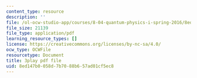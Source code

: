 ```yaml
---
content_type: resource
description: ''
file: /ol-ocw-studio-app/courses/8-04-quantum-physics-i-spring-2016/8ed147b0058d7b7088b657ad01cf5ec8_GyukKStk6Ls.pdf
file_size: 21139
file_type: application/pdf
learning_resource_types: []
license: https://creativecommons.org/licenses/by-nc-sa/4.0/
ocw_type: OCWFile
resourcetype: Document
title: 3play pdf file
uid: 8ed147b0-058d-7b70-88b6-57ad01cf5ec8
---
```

